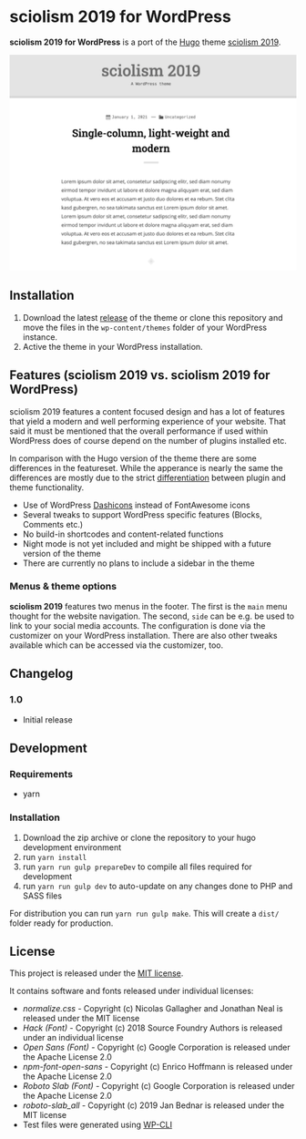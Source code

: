 # sciolism 2019 for WordPress
**sciolism 2019 for WordPress** is a port of the [Hugo](https://gohugo.io) theme [sciolism 2019](https://github.com/chemiker/sciolism-2019).

![sciolism 2019](https://github.com/chemiker/sciolism-2019-for-wordpress/raw/main/src/theme/screenshot.png)

## Installation
1. Download the latest [release](https://github.com/chemiker/sciolism-2019-for-wordpress/releases) of the theme or clone this repository and move the files in the `wp-content/themes` folder of your WordPress instance.
2. Active the theme in your WordPress installation.

## Features (sciolism 2019 vs. sciolism 2019 for WordPress)
sciolism 2019 features a content focused design and has a lot of features that yield a modern and well performing experience of your website. That said it must be mentioned that the overall performance if used within WordPress does of course depend on the number of plugins installed etc.

In comparison with the Hugo version of the theme there are some differences in the featureset. While the apperance is nearly the same the differences are mostly due to the strict [differentiation](https://make.wordpress.org/themes/handbook/review/required/#presentation-vs-functionality) between plugin and theme functionality. 

* Use of WordPress [Dashicons](https://developer.wordpress.org/resource/dashicons/#search) instead of FontAwesome icons
* Several tweaks to support WordPress specific features (Blocks, Comments etc.)
* No build-in shortcodes and content-related functions
* Night mode is not yet included and might be shipped with a future version of the theme
* There are currently no plans to include a sidebar in the theme

### Menus & theme options
**sciolism 2019** features two menus in the footer. The first is the `main` menu thought for the website navigation. The second, `side` can be e.g. be used to link to your social media accounts. The configuration is done via the customizer on your WordPress installation. There are also other tweaks available which can be accessed via the customizer, too.

## Changelog

### 1.0

* Initial release

## Development
### Requirements
* yarn

### Installation
1. Download the zip archive or clone the repository to your hugo development environment
2. run `yarn install`
3. run `yarn run gulp prepareDev` to compile all files required for development
4. run `yarn run gulp dev` to auto-update on any changes done to PHP and SASS files

For distribution you can run `yarn run gulp make`. This will create a `dist/` folder ready for production.

## License
This project is released under the [MIT license](LICENSE).

It contains software and fonts released under individual licenses:

* *normalize.css* - Copyright (c) Nicolas Gallagher and Jonathan Neal is released under the MIT license
* *Hack (Font)* - Copyright (c) 2018 Source Foundry Authors is released under an individual license
* *Open Sans (Font)* - Copyright (c) Google Corporation is released under the Apache License 2.0
* *npm-font-open-sans* - Copyright (c) Enrico Hoffmann is released under the Apache License 2.0
* *Roboto Slab (Font)* - Copyright (c) Google Corporation is released under the Apache License 2.0
* *roboto-slab_all* - Copyright (c) 2019 Jan Bednar is released under the MIT license
* Test files were generated using [WP-CLI](https://wp-cli.org/)